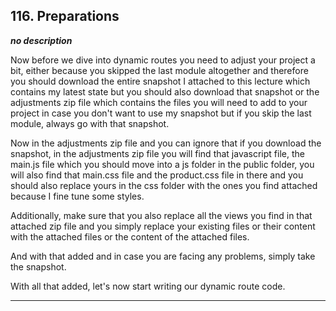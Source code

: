 ## 116. Preparations

<strong><em>no description</em></strong>

Now before we dive into dynamic routes you need to adjust your project a bit,
either because you skipped the last module altogether and therefore you should
download the entire snapshot I attached to this lecture which contains my latest
state but you should also download that snapshot or the adjustments zip file
which contains the files you will need to add to your project in case you don't
want to use my snapshot but if you skip the last module, always go with that
snapshot. 

Now in the adjustments zip file and you can ignore that if you download the
snapshot, in the adjustments zip file you will find that javascript file, the
main.js file which you should move into a js folder in the public folder, you
will also find that main.css file and the product.css file in there and you
should also replace yours in the css folder with the ones you find attached
because I fine tune some styles. 

Additionally, make sure that you also replace all the views you find in that
attached zip file and you simply replace your existing files or their content
with the attached files or the content of the attached files. 

And with that added and in case you are facing any problems, simply take the
snapshot. 

With all that added, let's now start writing our dynamic route code. 

---